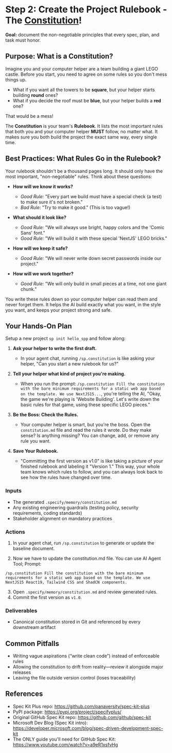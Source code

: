 # **Step 2: Create the Project Rulebook - The [Constitution](https://github.com/panaversity/spec-kit-plus/blob/main/spec-driven.md#the-constitutional-foundation-enforcing-architectural-discipline)!**

**Goal:** document the non-negotiable principles that every spec, plan, and task must honor.

## **Purpose: What is a Constitution?**

Imagine you and your computer helper are a team building a giant LEGO castle. Before you start, you need to agree on some rules so you don't mess things up.

*   What if you want all the towers to be **square**, but your helper starts building **round** ones?
*   What if you decide the roof must be **blue**, but your helper builds a **red** one?

That would be a mess!

The **Constitution** is your team's **Rulebook**. It lists the most important rules that both you and your computer helper **MUST** follow, no matter what. It makes sure you both build the project the exact same way, every single time.

## **Best Practices: What Rules Go in the Rulebook?**

Your rulebook shouldn't be a thousand pages long. It should only have the most important, "non-negotiable" rules. Think about these questions:

*   **How will we know it works?**
    *   *Good Rule:* "Every part we build must have a special check (a test) to make sure it's not broken."
    *   *Bad Rule:* "Try to make it good." (This is too vague!)

*   **What should it look like?**
    *   *Good Rule:* "We will always use bright, happy colors and the 'Comic Sans' font."
    *   *Good Rule:* "We will build it with these special 'NextJS' LEGO bricks."

*   **How will we keep it safe?**
    *   *Good Rule:* "We will never write down secret passwords inside our project."

*   **How will we work together?**
    *   *Good Rule:* "We will only build in small pieces at a time, not one giant chunk."

You write these rules down so your computer helper can read them and never forget them. It helps the AI build exactly what you want, in the style you want, and keeps your project strong and safe.

## Your Hands-On Plan

Setup a new project `sp init hello_spp` and follow along:

1.  **Ask your helper to write the first draft.**
    *   In your agent chat, running `/sp.constitution` is like asking your helper, "Can you start a new rulebook for us?"

2.  **Tell your helper what kind of project you're making.**
    *   When you run the prompt: `/sp.constitution Fill the constitution with the bare minimum requirements for a static web app based on the template. We use NextJS15...`, you're telling the AI, "Okay, the game we're playing is 'Website Building'. Let's write down the basic rules for that game, using these specific LEGO pieces."

3.  **Be the Boss: Check the Rules.**
    *   Your computer helper is smart, but you're the boss. Open the `constitution.md` file and read the rules it wrote. Do they make sense? Is anything missing? You can change, add, or remove any rule you want.

4.  **Save Your Rulebook.**
    *   "Committing the first version as v1.0" is like taking a picture of your finished rulebook and labeling it "Version 1." This way, your whole team knows which rules to follow, and you can always look back to see how the rules have changed over time.

### Inputs

- The generated `.specify/memory/constitution.md`
- Any existing engineering guardrails (testing policy, security requirements, coding standards)
- Stakeholder alignment on mandatory practices

### Actions

1. In your agent chat, run `/sp.constitution` to generate or update the baseline document.

2. Now we have to update the constitution.md file. You can use AI Agent Tool; Prompt:
```
/sp.constitution Fill the constitution with the bare minimum requirements for a static web app based on the template. We use NextJS15 React19, Tailwind CSS and ShadCN components. 
```

3. Open `.specify/memory/constitution.md` and review generated rules.
4. Commit the first version as `v1.0`.

### Deliverables

- Canonical constitution stored in Git and referenced by every downstream artifact

## Common Pitfalls

- Writing vague aspirations (“write clean code”) instead of enforceable rules
- Allowing the constitution to drift from reality—review it alongside major releases
- Leaving the file outside version control (loses traceability)

## References

- Spec Kit Plus repo: https://github.com/panaversity/spec-kit-plus
- PyPI package: https://pypi.org/project/specifyplus/
- Original GitHub Spec Kit repo: https://github.com/github/spec-kit
- Microsoft Dev Blog (Spec Kit intro): https://developer.microsoft.com/blog/spec-driven-development-spec-kit
- The ONLY guide you'll need for GitHub Spec Kit: https://www.youtube.com/watch?v=a9eR1xsfvHg